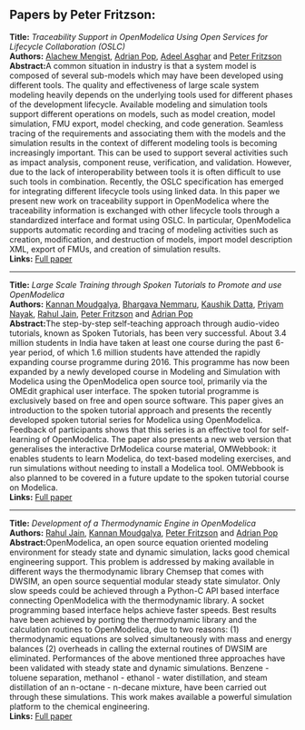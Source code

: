 <h2>Papers by Peter Fritzson:</h2>
<p>
<b>Title:</b> <i> Traceability Support in OpenModelica Using Open Services for Lifecycle Collaboration (OSLC) </i> <br />
<b>Authors:</b> <a href="../authors/author_177.html">Alachew Mengist</a>, <a href="../authors/author_221.html">Adrian Pop</a>, <a href="../authors/author_8.html">Adeel Asghar</a> and <a href="../authors/author_76.html">Peter Fritzson</a><br />
<b>Abstract:</b>A common situation in industry is that a system model is composed of several sub-models which may have been developed using different tools. The quality and effectiveness of large scale system modeling heavily depends on the underlying tools used for different phases of the development lifecycle. Available modeling and simulation tools support different operations on models, such as model creation, model simulation, FMU export, model checking, and code generation. Seamless tracing of the requirements and associating them with the models and the simulation results in the context of different modeling tools is becoming increasingly important. This can be used to support several activities such as impact analysis, component reuse, verification, and validation. However, due to the lack of interoperability between tools it is often difficult to use such tools in combination. Recently, the OSLC specification has emerged for integrating different lifecycle tools using linked data. In this paper we present new work on traceability support in OpenModelica where the traceability information is exchanged with other lifecycle tools through a standardized interface and format using OSLC. In particular, OpenModelica supports automatic recording and tracing of modeling activities such as creation, modification, and destruction of models, import model description XML, export of FMUs, and creation of simulation results.<br />
<b>Links:</b> <a href="../submissions/ecp17132823_MengistPopAsgharFritzson.pdf">Full paper</a></p>
<hr />
<p>
<b>Title:</b> <i> Large Scale Training through Spoken Tutorials to Promote and use   OpenModelica </i> <br />
<b>Authors:</b> <a href="../authors/author_184.html">Kannan Moudgalya</a>, <a href="../authors/author_194.html">Bhargava Nemmaru</a>, <a href="../authors/author_54.html">Kaushik Datta</a>, <a href="../authors/author_192.html">Priyam Nayak</a>, <a href="../authors/author_122.html">Rahul Jain</a>, <a href="../authors/author_76.html">Peter Fritzson</a> and <a href="../authors/author_221.html">Adrian Pop</a><br />
<b>Abstract:</b>The step-by-step self-teaching approach through audio-video
  tutorials, known as Spoken Tutorials, has been very successful.
  About 3.4 million students in India have taken at least one course
  during the past 6-year period, of which 1.6 million students have
  attended the rapidly expanding course programme during 2016. This
  programme has now been expanded by a newly developed course in
  Modeling and Simulation with Modelica using the OpenModelica open
  source tool, primarily via the OMEdit graphical user interface. The
  spoken tutorial programme is exclusively based on free and open
  source software. This paper gives an introduction to the spoken
  tutorial approach and presents the recently developed spoken
  tutorial series for Modelica using OpenModelica.  Feedback of
  participants shows that this series is an effective tool for
  self-learning of OpenModelica.  The paper also presents a new web
  version that generalises the interactive DrModelica course material,
  OMWebbook:  it enables students to learn Modelica, do text-based
  modeling exercises, and run simulations without needing to install a
  Modelica tool. OMWebbook is also planned to be covered in a future
  update to the spoken tutorial course on Modelica.<br />
<b>Links:</b> <a href="../submissions/ecp17132275_MoudgalyaNemmaruDattaNayakJainFritzsonPop.pdf">Full paper</a></p>
<hr />
<p>
<b>Title:</b> <i> Development of a Thermodynamic Engine in OpenModelica </i> <br />
<b>Authors:</b> <a href="../authors/author_122.html">Rahul Jain</a>, <a href="../authors/author_184.html">Kannan Moudgalya</a>, <a href="../authors/author_76.html">Peter Fritzson</a> and <a href="../authors/author_221.html">Adrian Pop</a><br />
<b>Abstract:</b>OpenModelica, an open source equation oriented modeling environment
  for steady state and dynamic simulation, lacks good chemical
  engineering support.  This problem is addressed by making available
  in different ways the thermodynamic library Chemsep that comes with
  DWSIM, an open source sequential modular steady state simulator.
  Only slow speeds could be achieved through a Python-C API based
  interface connecting OpenModelica with the thermodynamic library.  A
  socket programming based interface helps achieve faster speeds.
  Best results have been achieved by porting the thermodynamic library
  and the calculation routines to OpenModelica, due to two reasons:
  (1) thermodynamic equations are solved simultaneously with mass and
  energy balances (2) overheads in calling the external routines of
  DWSIM are eliminated.  Performances of the above mentioned three
  approaches have been validated with steady state and dynamic
  simulations.  Benzene - toluene separation, methanol - ethanol -
  water distillation, and steam distillation of an n-octane - n-decane
  mixture, have been carried out through these simulations.  This work
  makes available a powerful simulation platform to the chemical
  engineering.<br />
<b>Links:</b> <a href="../submissions/ecp1713289_JainMoudgalyaFritzsonPop.pdf">Full paper</a></p>